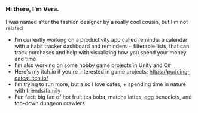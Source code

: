 ### Hi there, I'm Vera.
I was named after the fashion designer by a really cool cousin, but I'm not related
-  I’m currently working on a productivity app called remindu: a calendar with a habit tracker dashboard and reminders + filterable lists, that can track purchases and help with visualizing how you spend your money and time
-  I'm also working on some hobby game projects in Unity and C#
-  Here's my itch.io if you're interested in game projects: https://pudding-catcat.itch.io/
-  I'm trying to run more, but also I love cafes, + spending time in nature with friends/family
-  Fun fact: big fan of hot fruit tea boba, matcha lattes, egg benedicts, and top-down dungeon crawlers
